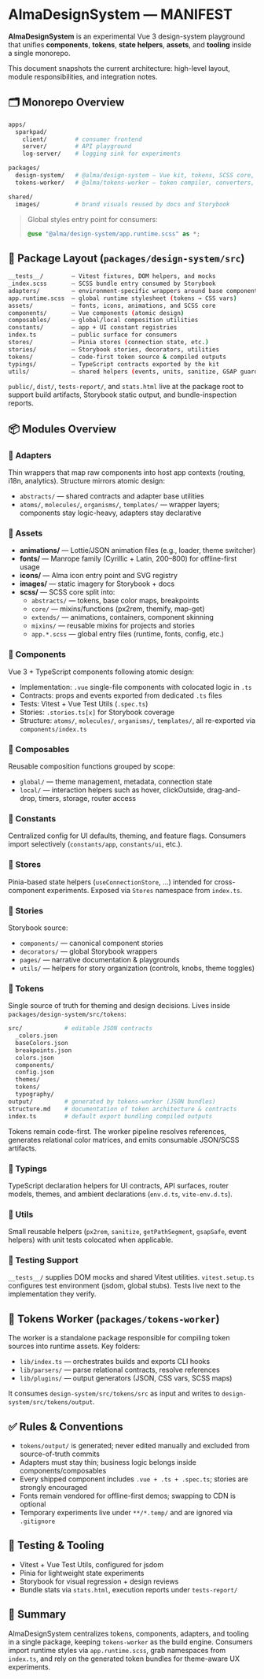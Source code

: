 # AlmaDesignSystem — MANIFEST

**AlmaDesignSystem** is an experimental Vue 3 design-system playground that unifies **components**, **tokens**, **state helpers**, **assets**, and **tooling** inside a single monorepo.

This document snapshots the current architecture: high-level layout, module responsibilities, and integration notes.

## 🗂 Monorepo Overview

```bash
apps/
  sparkpad/
    client/        # consumer frontend
    server/        # API playground
    log-server/    # logging sink for experiments

packages/
  design-system/   # @alma/design-system — Vue kit, tokens, SCSS core, Storybook infra
  tokens-worker/   # @alma/tokens-worker — token compiler, converters, build helpers

shared/
  images/          # brand visuals reused by docs and Storybook
```

> Global styles entry point for consumers:
>
> ```scss
> @use "@alma/design-system/app.runtime.scss" as *;
> ```

## 📂 Package Layout (`packages/design-system/src`)

```bash
__tests__/        — Vitest fixtures, DOM helpers, and mocks
_index.scss       — SCSS bundle entry consumed by Storybook
adapters/         — environment-specific wrappers around base components
app.runtime.scss  — global runtime stylesheet (tokens → CSS vars)
assets/           — fonts, icons, animations, and SCSS core
components/       — Vue components (atomic design)
composables/      — global/local composition utilities
constants/        — app + UI constant registries
index.ts          — public surface for consumers
stores/           — Pinia stores (connection state, etc.)
stories/          — Storybook stories, decorators, utilities
tokens/           — code-first token source & compiled outputs
typings/          — TypeScript contracts exported by the kit
utils/            — shared helpers (events, units, sanitize, GSAP guards)
```

`public/`, `dist/`, `tests-report/`, and `stats.html` live at the package root to support build artifacts, Storybook static output, and bundle-inspection reports.

## 📦 Modules Overview

### 🔹 Adapters

Thin wrappers that map raw components into host app contexts (routing, i18n, analytics). Structure mirrors atomic design:

- `abstracts/` — shared contracts and adapter base utilities  
- `atoms/`, `molecules/`, `organisms/`, `templates/` — wrapper layers; components stay logic-heavy, adapters stay declarative

### 🔹 Assets

- **animations/** — Lottie/JSON animation files (e.g., loader, theme switcher)
- **fonts/** — Manrope family (Cyrillic + Latin, 200–800) for offline-first usage
- **icons/** — Alma icon entry point and SVG registry
- **images/** — static imagery for Storybook + docs
- **scss/** — SCSS core split into:
  - `abstracts/` — tokens, base color maps, breakpoints
  - `core/` — mixins/functions (px2rem, themify, map-get)
  - `extends/` — animations, containers, component skinning
  - `mixins/` — reusable mixins for projects and stories
  - `app.*.scss` — global entry files (runtime, fonts, config, etc.)

### 🔹 Components

Vue 3 + TypeScript components following atomic design:

- Implementation: `.vue` single-file components with colocated logic in `.ts`
- Contracts: props and events exported from dedicated `.ts` files
- Tests: Vitest + Vue Test Utils (`.spec.ts`)
- Stories: `.stories.ts[x]` for Storybook coverage
- Structure: `atoms/`, `molecules/`, `organisms/`, `templates/`, all re-exported via `components/index.ts`

### 🔹 Composables

Reusable composition functions grouped by scope:

- `global/` — theme management, metadata, connection state
- `local/` — interaction helpers such as hover, clickOutside, drag-and-drop, timers, storage, router access

### 🔹 Constants

Centralized config for UI defaults, theming, and feature flags. Consumers import selectively (`constants/app`, `constants/ui`, etc.).

### 🔹 Stores

Pinia-based state helpers (`useConnectionStore`, …) intended for cross-component experiments. Exposed via `Stores` namespace from `index.ts`.

### 🔹 Stories

Storybook source:

- `components/` — canonical component stories
- `decorators/` — global Storybook wrappers
- `pages/` — narrative documentation & playgrounds
- `utils/` — helpers for story organization (controls, knobs, theme toggles)

### 🔹 Tokens

Single source of truth for theming and design decisions. Lives inside `packages/design-system/src/tokens`:

```bash
src/            # editable JSON contracts
  _colors.json
  baseColors.json
  breakpoints.json
  colors.json
  components/
  config.json
  themes/
  tokens/
  typography/
output/         # generated by tokens-worker (JSON bundles)
structure.md    # documentation of token architecture & contracts
index.ts        # default export bundling compiled outputs
```

Tokens remain code-first. The worker pipeline resolves references, generates relational color matrices, and emits consumable JSON/SCSS artifacts.

### 🔹 Typings

TypeScript declaration helpers for UI contracts, API surfaces, router models, themes, and ambient declarations (`env.d.ts`, `vite-env.d.ts`).

### 🔹 Utils

Small reusable helpers (`px2rem`, `sanitize`, `getPathSegment`, `gsapSafe`, event helpers) with unit tests colocated when applicable.

### 🔹 Testing Support

`__tests__/` supplies DOM mocks and shared Vitest utilities. `vitest.setup.ts` configures test environment (jsdom, global stubs). Tests live next to the implementation they verify.

## 🧰 Tokens Worker (`packages/tokens-worker`)

The worker is a standalone package responsible for compiling token sources into runtime assets. Key folders:

- `lib/index.ts` — orchestrates builds and exports CLI hooks
- `lib/parsers/` — parse relational contracts, resolve references
- `lib/plugins/` — output generators (JSON, CSS vars, SCSS maps)

It consumes `design-system/src/tokens/src` as input and writes to `design-system/src/tokens/output`.

## ✅ Rules & Conventions

- `tokens/output/` is generated; never edited manually and excluded from source-of-truth commits
- Adapters must stay thin; business logic belongs inside components/composables
- Every shipped component includes `.vue + .ts + .spec.ts`; stories are strongly encouraged
- Fonts remain vendored for offline-first demos; swapping to CDN is optional
- Temporary experiments live under `**/*.temp/` and are ignored via `.gitignore`

## 🧪 Testing & Tooling

- Vitest + Vue Test Utils, configured for jsdom
- Pinia for lightweight state experiments
- Storybook for visual regression + design reviews
- Bundle stats via `stats.html`, execution reports under `tests-report/`

## 📖 Summary

AlmaDesignSystem centralizes tokens, components, adapters, and tooling in a single package, keeping `tokens-worker` as the build engine. Consumers import runtime styles via `app.runtime.scss`, grab namespaces from `index.ts`, and rely on the generated token bundles for theme-aware UX experiments.
